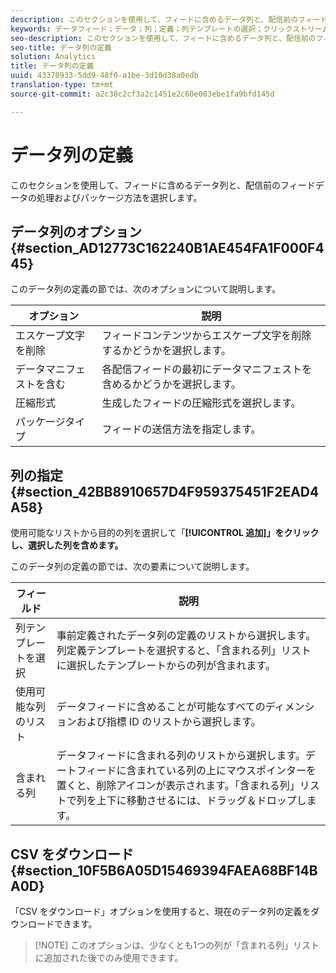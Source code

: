 ```yaml
---
description: このセクションを使用して、フィードに含めるデータ列と、配信前のフィードデータの処理およびパッケージ方法を選択します。
keywords: データフィード；データ；列；定義；列テンプレートの選択；クリックストリーム；使用可能な列；含まれる列；圧縮形式；パッケージ化の種類；データマニフェストを含む；エスケープ文字を削除；csvをダウンロード
seo-description: このセクションを使用して、フィードに含めるデータ列と、配信前のフィードデータの処理およびパッケージ方法を選択します。
seo-title: データ列の定義
solution: Analytics
title: データ列の定義
uuid: 43370933-5dd9-48f0-a1be-3d10d38a0edb
translation-type: tm+mt
source-git-commit: a2c38c2cf3a2c1451e2c60e003ebe1fa9bfd145d

---
```



# データ列の定義

このセクションを使用して、フィードに含めるデータ列と、配信前のフィードデータの処理およびパッケージ方法を選択します。

## データ列のオプション {#section_AD12773C162240B1AE454FA1F000F445}

このデータ列の定義の節では、次のオプションについて説明します。

| オプション | 説明 |
|--- |--- |
| エスケープ文字を削除 | フィードコンテンツからエスケープ文字を削除するかどうかを選択します。 |
| データマニフェストを含む | 各配信フィードの最初にデータマニフェストを含めるかどうかを選択します。 |
| 圧縮形式 | 生成したフィードの圧縮形式を選択します。 |
| パッケージタイプ | フィードの送信方法を指定します。 |

## 列の指定 {#section_42BB8910657D4F959375451F2EAD4A58}

使用可能なリストから目的の列を選択して「**[!UICONTROL 追加]」をクリックし、選択した列を含めます。**

このデータ列の定義の節では、次の要素について説明します。

| フィールド | 説明 |
|--- |--- |
| 列テンプレートを選択 | 事前定義されたデータ列の定義のリストから選択します。列定義テンプレートを選択すると、「含まれる列」リストに選択したテンプレートからの列が含まれます。 |
| 使用可能な列のリスト | データフィードに含めることが可能なすべてのディメンションおよび指標 ID のリストから選択します。 |
| 含まれる列 | データフィードに含まれる列のリストから選択します。デートフィードに含まれている列の上にマウスポインターを置くと、削除アイコンが表示されます。「含まれる列」リストで列を上下に移動させるには、ドラッグ＆ドロップします。 |

## CSV をダウンロード {#section_10F5B6A05D15469394FAEA68BF14BA0D}

「CSV をダウンロード」オプションを使用すると、現在のデータ列の定義をダウンロードできます。

> [!NOTE] このオプションは、少なくとも1つの列が「含まれる列」リストに追加された後でのみ使用できます。

